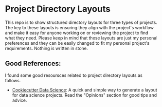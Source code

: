 # Project Directory Layouts

This repo is to show structured directory layouts for three types of projects. The key to these layouts is ensuring they align with the project's workflow and make it easy for anyone working on or reviewing the project to find what they need. Please keep in mind that these layouts are just my personal preferences and they can be easily changed to fit my personal project's requirements. Nothing is written in stone.

## Good References:

I found some good resoursces related to project directory layouts as follows.

- [Cookiecutter Data Science](https://drivendata.github.io/cookiecutter-data-science/): A quick and simple way to generate a layout for data science projects. Read the "Opinions" section for good tips and advice.